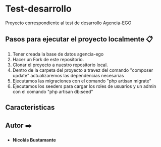 # Test-desarrollo

Proyecto correspondiente al test de desarrollo Agencia-EGO

## Pasos para ejecutar el proyecto localmente 📋

1. Tener creada la base de datos agencia-ego
2. Hacer un Fork de este repositorio.
3. Clonar el proyecto a nuestro repositorio local.
4. Dentro de la carpeta del proyecto a travez del comando "composer update" actualizaremos las dependencias necesarias
5. Ejecutamos las migraciones con el comando "php artisan migrate"
6. Ejecutamos los seeders para cargar los roles de usuarios y un admin con el comando "php artisan db:seed"

## Caracteristicas



## Autor ✒️

* **Nicolás Bustamante** 
